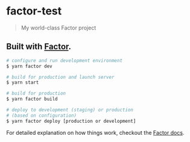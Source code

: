 # factor-test

> My world-class Factor project

## Built with [Factor](https://factor.dev).

``` bash
# configure and run development environment
$ yarn factor dev

# build for production and launch server
$ yarn start

# build for production
$ yarn factor build

# deploy to development (staging) or production 
# (based on configuration)
$ yarn factor deploy [production or development]

```

For detailed explanation on how things work, checkout the [Factor docs](https://factor.dev).
